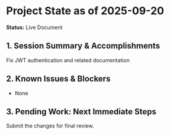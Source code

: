 # Project State as of 2025-09-20

**Status:** Live Document

## 1. Session Summary & Accomplishments
Fix JWT authentication and related documentation

## 2. Known Issues & Blockers
- None

## 3. Pending Work: Next Immediate Steps
Submit the changes for final review.
